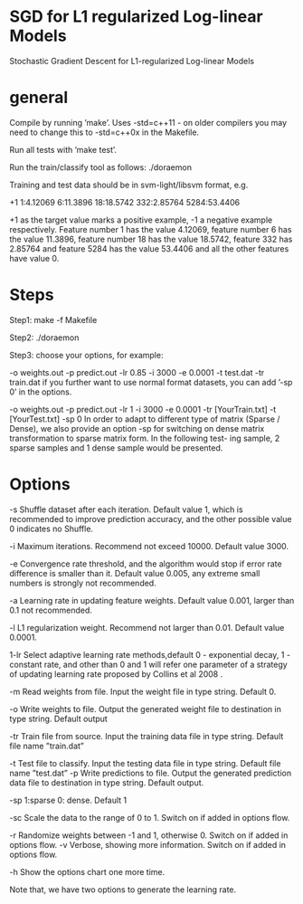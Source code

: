 # SGD for L1 regularized Log-linear Models
Stochastic Gradient Descent for L1-regularized Log-linear Models

# general
Compile by running ’make’. Uses -std=c++11 - on older compilers you may need to change this to -std=c++0x in the Makefile.

Run all tests with ’make test’.

Run the train/classify tool as follows: ./doraemon

Training and test data should be in svm-light/libsvm format, e.g.

+1 1:4.12069 6:11.3896 18:18.5742 332:2.85764 5284:53.4406

+1 as the target value marks a positive example, -1 a negative example respectively. Feature number 1 has the value 4.12069, feature number 6 has the value 11.3896, feature number 18 has the value 18.5742, feature 332 has 2.85764 and feature 5284 has the value 53.4406 and all the other features have value 0.

# Steps

Step1: make -f Makefile

Step2: ./doraemon

Step3: choose your options, for example:

-o weights.out -p predict.out -lr 0.85 -i 3000 -e 0.0001 -t test.dat -tr train.dat
if you further want to use normal format datasets, you can add ’-sp 0’ in the options.

-o weights.out -p predict.out -lr 1 -i 3000 -e 0.0001 -tr [YourTrain.txt] -t [YourTest.txt] -sp 0
In order to adapt to different type of matrix (Sparse / Dense), we also provide an option -sp <bool>for switching on dense matrix transformation to sparse matrix form. In the following test- ing sample, 2 sparse samples and 1 dense sample would be presented.


# Options

-s <int> Shuffle dataset after each iteration. Default value 1, which is recommended to improve prediction accuracy, and the other possible value 0 indicates no Shuffle.

-i <int> Maximum iterations. Recommend not exceed 10000. Default value 3000.

-e <float> Convergence rate threshold, and the algorithm would stop if error rate difference is smaller than it. Default value 0.005, any extreme small numbers is strongly not recommended.

-a <float> Learning rate in updating feature weights. Default value 0.001, larger than 0.1 not recommended.

-l <float> L1 regularization weight. Recommend not larger than 0.01. Default value 0.0001.

1-lr <float> Select adaptive learning rate methods,default 0 - exponential decay, 1 - constant rate, and other than 0 and 1 will refer one parameter of a strategy of updating learning rate proposed by Collins et al 2008 .

-m <file > Read weights from file. Input the weight file in type string. Default 0.

-o <file> Write weights to file. Output the generated weight file to destination in type string. Default output

-tr <file> Train file from source. Input the training data file in type string. Default file name ”train.dat”

-t <file> Test file to classify. Input the testing data file in type string. Default file name ”test.dat” -p <file> Write predictions to file. Output the generated prediction data file to destination in type string. Default output.

-sp 1:sparse 0: dense. Default 1

-sc Scale the data to the range of 0 to 1. Switch on if added in options flow.

-r Randomize weights between -1 and 1, otherwise 0. Switch on if added in options flow. -v Verbose, showing more information. Switch on if added in options flow.

-h Show the options chart one more time.

Note that, we have two options to generate the learning rate.


